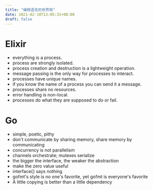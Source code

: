 ```yaml
---
title: "编程语言的世界观"
date: 2021-02-18T13:05:31+08:00
draft: false
---
```


# Elixir
- everything is a process.
- process are strongly isolated.
- process creation and destruction is a lightweight operation.
- message passing is the only way for processes to interact.
- processes have unique names.
- if you know the name of a process you can send it a message.
- processes share no resources.
- error handling is non-local.
- processes do what they are supposed to do or fail.


# Go
- simple, poetic, pithy
- don't communicate by sharing memory, share memory by communicating
- concurrency is not parallelism
- channels orchestrate; mutexes serialize
- the bigger the interface, the weaker the abstraction
- make the zero value useful
- interface{} says nothing
- gofmt's style is no one's favorite, yet gofmt is everyone's favorite
- A little copying is better than a little dependency

